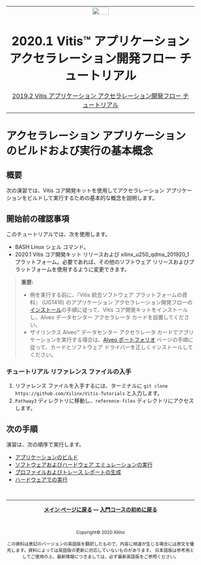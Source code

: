 <table class="sphinxhide">
 <tr>
   <td align="center"><img src="https://www.xilinx.com/content/dam/xilinx/imgs/press/media-kits/corporate/xilinx-logo.png" width="30%"/><h1>2020.1 Vitis™ アプリケーション アクセラレーション開発フロー チュートリアル</h1><a href="https://github.com/Xilinx/Vitis-Tutorials/branches/all">2019.2 Vitis アプリケーション アクセラレーション開発フロー チュートリアル</a></td>
 </tr>
 <tr>
 <td>
 </td>
 </tr>
</table>

# アクセラレーション アプリケーションのビルドおよび実行の基本概念

## 概要

次の演習では、Vitis コア開発キットを使用してアクセラレーション アプリケーションをビルドして実行するための基本的な概念を説明します。

## 開始前の確認事項

このチュートリアルでは、次を使用します。

* BASH Linux シェル コマンド。
* 2020.1 Vitis コア開発キット リリースおよび xilinx\_u250\_qdma\_201920\_1 プラットフォーム。必要であれば、その他のソフトウェア リリースおよびプラットフォームを使用するように変更できます。

> **重要:**
>
> * 例を実行する前に、『Vitis 統合ソフトウェア プラットフォームの資料』 (UG1416) のアプリケーション アクセラレーション開発フローの[インストール](https://japan.xilinx.com/cgi-bin/docs/rdoc?v=2020.1;t=vitis+doc;d=vhc1571429852245.html)の手順に従って、Vitis コア開発キットをインストールし、Alveo データセンター アクセラレータ カードを設置してください。
> * ザイリンクス Alveo™ データセンター アクセラレータ カードでアプリケーションを実行する場合は、[Alveo ポートフォリオ](https://japan.xilinx.com/products/boards-and-kits/alveo.html) ページの手順に従って、カードとソフトウェア ドライバーを正しくインストールしてください。

### チュートリアル リファレンス ファイルの入手

1. リファレンス ファイルを入手するには、ターミナルに `git clone https://github.com/Xilinx/Vitis-Tutorials` と入力します。
2. `Pathway3` ディレクトリに移動し、`reference-files` ディレクトリにアクセスします。

## 次の手順

演習は、次の順序で実行します。

* [アプリケーションのビルド](./BuildingAnApplication.md)
* [ソフトウェアおよびハードウェア エミュレーションの実行](./Emulation.md)
* [プロファイルおよびトレース レポートの生成](./ProfileAndTraceReports.md)
* [ハードウェアでの実行](./HardwareExec.md)

<!--
1. [Building an Application](./BuildingAnApplication.md): Learn how to build the host program and hardware kernel for an application.
2. [Running Software and Hardware Emulation](./Emulation.md): Run hardware and software emulation on an application.
3. [Generating Profile and Trace Reports](./ProfileAndTraceReports.md): Learn how to generate profiling reports to better understand the performance of an application.
4. [Executing in Hardware](./HardwareExec.md): Finally, execute an application on the Alveo Data Center accelerator card.
-->
</br><hr/>
<p align="center" class="sphinxhide"><b><a href="/README.md">メイン ページに戻る</a> &mdash; <a href="/docs/vitis-getting-started/README.md">入門コースの初めに戻る</a></b></p></br><p align="center" class="sphinxhide"><sup>Copyright&copy; 2020 Xilinx</sup></p>

<p align="center"><sup>この資料は表記のバージョンの英語版を翻訳したもので、内容に相違が生じる場合には原文を優先します。資料によっては英語版の更新に対応していないものがあります。
日本語版は参考用としてご使用の上、最新情報につきましては、必ず最新英語版をご参照ください。</sup></p>